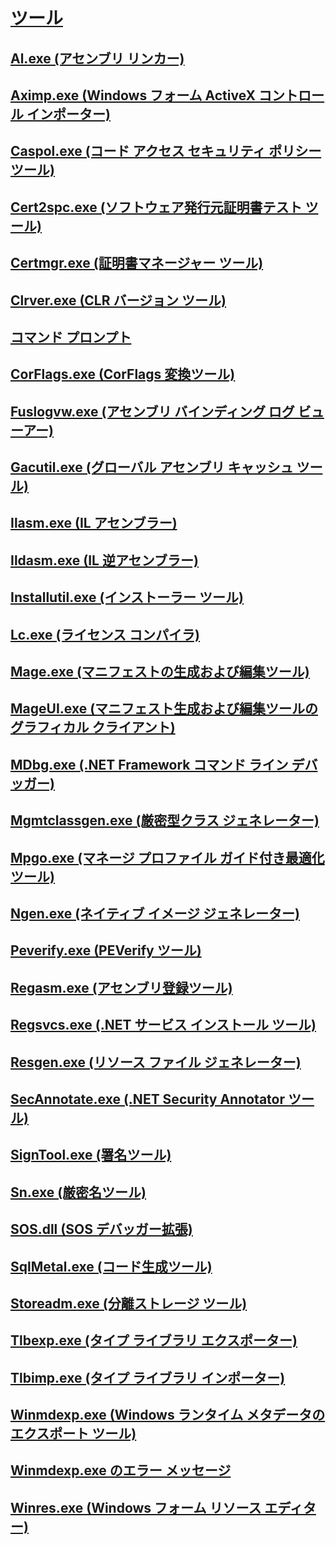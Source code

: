 # [ツール](index.md)
## [Al.exe (アセンブリ リンカー)](al-exe-assembly-linker.md)
## [Aximp.exe (Windows フォーム ActiveX コントロール インポーター)](aximp-exe-windows-forms-activex-control-importer.md)
## [Caspol.exe (コード アクセス セキュリティ ポリシー ツール)](caspol-exe-code-access-security-policy-tool.md)
## [Cert2spc.exe (ソフトウェア発行元証明書テスト ツール)](cert2spc-exe-software-publisher-certificate-test-tool.md)
## [Certmgr.exe (証明書マネージャー ツール)](certmgr-exe-certificate-manager-tool.md)
## [Clrver.exe (CLR バージョン ツール)](clrver-exe-clr-version-tool.md)
## [コマンド プロンプト](developer-command-prompt-for-vs.md)
## [CorFlags.exe (CorFlags 変換ツール)](corflags-exe-corflags-conversion-tool.md)
## [Fuslogvw.exe (アセンブリ バインディング ログ ビューアー)](fuslogvw-exe-assembly-binding-log-viewer.md)
## [Gacutil.exe (グローバル アセンブリ キャッシュ ツール)](gacutil-exe-gac-tool.md)
## [Ilasm.exe (IL アセンブラー)](ilasm-exe-il-assembler.md)
## [Ildasm.exe (IL 逆アセンブラー)](ildasm-exe-il-disassembler.md)
## [Installutil.exe (インストーラー ツール)](installutil-exe-installer-tool.md)
## [Lc.exe (ライセンス コンパイラ)](lc-exe-license-compiler.md)
## [Mage.exe (マニフェストの生成および編集ツール)](mage-exe-manifest-generation-and-editing-tool.md)
## [MageUI.exe (マニフェスト生成および編集ツールのグラフィカル クライアント)](mageui-exe-manifest-generation-and-editing-tool-graphical-client.md)
## [MDbg.exe (.NET Framework コマンド ライン デバッガー)](mdbg-exe.md)
## [Mgmtclassgen.exe (厳密型クラス ジェネレーター)](mgmtclassgen-exe.md)
## [Mpgo.exe (マネージ プロファイル ガイド付き最適化ツール)](mpgo-exe-managed-profile-guided-optimization-tool.md)
## [Ngen.exe (ネイティブ イメージ ジェネレーター)](ngen-exe-native-image-generator.md)
## [Peverify.exe (PEVerify ツール)](peverify-exe-peverify-tool.md)
## [Regasm.exe (アセンブリ登録ツール)](regasm-exe-assembly-registration-tool.md)
## [Regsvcs.exe (.NET サービス インストール ツール)](regsvcs-exe-net-services-installation-tool.md)
## [Resgen.exe (リソース ファイル ジェネレーター)](resgen-exe-resource-file-generator.md)
## [SecAnnotate.exe (.NET Security Annotator ツール)](secannotate-exe-net-security-annotator-tool.md)
## [SignTool.exe (署名ツール)](signtool-exe.md)
## [Sn.exe (厳密名ツール)](sn-exe-strong-name-tool.md)
## [SOS.dll (SOS デバッガー拡張)](sos-dll-sos-debugging-extension.md)
## [SqlMetal.exe (コード生成ツール)](sqlmetal-exe-code-generation-tool.md)
## [Storeadm.exe (分離ストレージ ツール)](storeadm-exe-isolated-storage-tool.md)
## [Tlbexp.exe (タイプ ライブラリ エクスポーター)](tlbexp-exe-type-library-exporter.md)
## [Tlbimp.exe (タイプ ライブラリ インポーター)](tlbimp-exe-type-library-importer.md)
## [Winmdexp.exe (Windows ランタイム メタデータのエクスポート ツール)](winmdexp-exe-windows-runtime-metadata-export-tool.md)
## [Winmdexp.exe のエラー メッセージ](winmdexp-exe-error-messages.md)
## [Winres.exe (Windows フォーム リソース エディター)](winres-exe-windows-forms-resource-editor.md)
